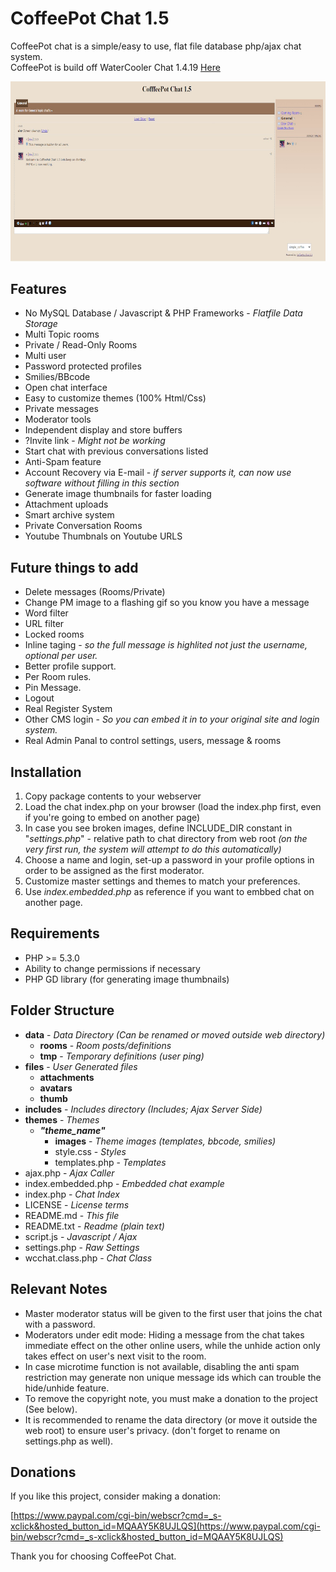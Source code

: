 # CoffeePot Chat 1.5

CoffeePot chat is a simple/easy to use, flat file database php/ajax chat system.    
CoffeePot is build off WaterCooler Chat 1.4.19 [Here](https://github.com/jonufele/WaterCooler-Chat)

![Preview](https://github.com/rexzooly/CoffeePot-Chat/blob/CoffeePot-Chat/preview.jpg?raw=true)

## Features

- No MySQL Database / Javascript & PHP Frameworks - *Flatfile Data Storage* 
- Multi Topic rooms
- Private / Read-Only Rooms
- Multi user
- Password protected profiles
- Smilies/BBcode
- Open chat interface
- Easy to customize themes (100% Html/Css)
- Private messages
- Moderator tools
- Independent display and store buffers
- ?Invite link - *Might not be working*
- Start chat with previous conversations listed
- Anti-Spam feature
- Account Recovery via E-mail - *if server supports it, can now use software without filling in this section*
- Generate image thumbnails for faster loading
- Attachment uploads
- Smart archive system
- Private Conversation Rooms
- Youtube Thumbnals on Youtube URLS

## Future things to add

- Delete messages (Rooms/Private)
- Change PM image to a flashing gif so you know you have a message
- Word filter
- URL filter
- Locked rooms
- Inline taging - *so the full message is highlited not just the username, optional per user.*
- Better profile support.
- Per Room rules.
- Pin Message.
- Logout
- Real Register System
- Other CMS login - *So you can embed it in to your original site and login system.*
- Real Admin Panal to control settings, users, message & rooms

## Installation

 1. Copy package contents to your webserver
 2. Load the chat index.php on your browser (load the index.php first, even if you're going to embed on another page)
 2. In case you see broken images, define INCLUDE_DIR constant in "*settings.php*" - relative path to chat directory from web root *(on the very first run, the system will attempt to do this automatically)*
 3. Choose a name and login, set-up a password in your profile options in order to be assigned as the first moderator.
 4. Customize master settings and themes to match your preferences.
 5. Use *index.embedded.php* as reference if you want to embbed chat on another page.

## Requirements

 - PHP >= 5.3.0
 - Ability to change permissions if necessary
 - PHP GD library (for generating image thumbnails)

## Folder Structure

- **data**	- *Data Directory (Can be renamed or moved outside web directory)*
	- **rooms** - *Room posts/definitions*
	- **tmp** - *Temporary definitions (user ping)*
- **files** - *User Generated files*
	- **attachments**
	- **avatars**
	- **thumb**
- **includes** - *Includes directory (Includes; Ajax Server Side)*
- **themes** - *Themes*
	- ***"theme_name"***
		- **images** - *Theme images (templates, bbcode, smilies)*
		- style.css - *Styles*
		- templates.php - *Templates*
- ajax.php - *Ajax Caller*
- index.embedded.php - *Embedded chat example*
- index.php - *Chat Index*
- LICENSE - *License terms*
- README.md - *This file*
- README.txt - *Readme (plain text)*
- script.js - *Javascript / Ajax*
- settings.php - *Raw Settings*
- wcchat.class.php - *Chat Class*


## Relevant Notes

- Master moderator status will be given to the first user that joins the chat with a password.
- Moderators under edit mode: Hiding a message from the chat takes immediate effect on the other online users, while the unhide action only takes effect on user's next visit to the room.
- In case microtime function is not available, disabling the anti spam restriction may generate non unique message ids which can trouble the hide/unhide feature.
- To remove the copyright note, you must make a donation to the project (See below).
- It is recommended to rename the data directory (or move it outside the web root) to ensure user's privacy. (don't forget to rename on settings.php as well).


## Donations

If you like this project, consider making a donation:

[https://www.paypal.com/cgi-bin/webscr?cmd=_s-xclick&hosted_button_id=MQAAY5K8UJLQS](https://www.paypal.com/cgi-bin/webscr?cmd=_s-xclick&hosted_button_id=MQAAY5K8UJLQS)

Thank you for choosing CoffeePot Chat.
